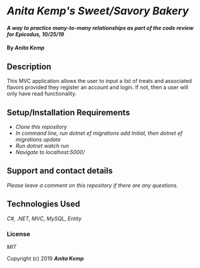 # _Anita Kemp's Sweet/Savory Bakery_

#### _A way to practice many-to-many relationships as part of the code review for Epicodus, 10/25/19_

#### By _Anita Kemp_

## Description

This MVC application allows the user to input a list of treats and associated flavors provided they register an account and login. If not, then a user will only have read functionality. 

## Setup/Installation Requirements

* _Clone this repository_
* _In command line, run dotnet ef migrations add Initial, then dotnet ef migrations update_
* _Run dotnet watch run_
* _Navigate to localhost:5000/_


## Support and contact details

_Please leave a comment on this repository if there are any questions._

## Technologies Used

_C#, .NET, MVC, MySQL, Entity_

### License

*MIT*

Copyright (c) 2019 **_Anita Kemp_**